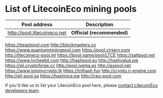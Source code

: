 # List of LitecoinEco mining pools

Pool address | Description
------------ | -----------
http://pool.litecoineco.net | **Official (recommended)**
https://beastpool.com
http://blockmasters.co
https://www.quantumminingpool.com
https://pool.cirserv.com
http://litecoineco-pool.ml
https://lpool.name/pool/LTCE
https://saltpool.net
https://www.lycheebit.com
http://hashpool.eu 
http://hashvalue.pw
https://eli.cryptoforge.cc
http://pool.ivema.es
http://axpool.net
https://www.joinmycrypto.tk
https://tnthash.fun
http://crypto.n-engine.com
http://eli-pool.ga
https://hashnice.pw
http://cpu-pool.com

If you'd like us to list your LitecoinEco pool here, please [contact LitecoinEco developers team](./README.md#contact-info-and-links).
